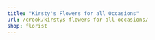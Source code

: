 ```yaml
---
title: "Kirsty's Flowers for all Occasions"
url: /crook/kirstys-flowers-for-all-occasions/
shop: florist
---
```

